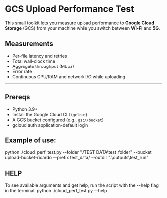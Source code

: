 # GCS Upload Performance Test

This small toolkit lets you measure upload performance to **Google Cloud Storage** (GCS) from your machine while you switch between **Wi-Fi** and **5G**.

## Measurements
- Per-file latency and retries
- Total wall-clock time
- Aggregate throughput (Mbps)
- Error rate
- Continuous CPU/RAM and network I/O while uploading

---

## Prereqs
- Python 3.9+
- Install the Google Cloud CLI (`gcloud`)
- A GCS bucket configured (e.g., `gs://bucket`)
- gcloud auth application-default login

## Example of use:
python .\cloud_perf_test.py 
  --folder ".\TEST DATA\test_folder" 
  --bucket upload-bucket-ricardo 
  --prefix test_data/ 
  --outdir ".\outputs\test_run"

## HELP
To see available arguments and get help, run the script with the --help flag in the terminal:
python .\cloud_perf_test.py --help


